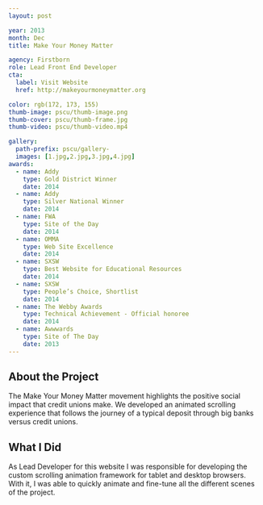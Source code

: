 ```yaml
---
layout: post

year: 2013
month: Dec
title: Make Your Money Matter

agency: Firstborn
role: Lead Front End Developer
cta:
  label: Visit Website
  href: http://makeyourmoneymatter.org

color: rgb(172, 173, 155)
thumb-image: pscu/thumb-image.png
thumb-cover: pscu/thumb-frame.jpg
thumb-video: pscu/thumb-video.mp4

gallery:
  path-prefix: pscu/gallery-
  images: [1.jpg,2.jpg,3.jpg,4.jpg]
awards:
  - name: Addy
    type: Gold District Winner
    date: 2014
  - name: Addy
    type: Silver National Winner
    date: 2014
  - name: FWA
    type: Site of the Day
    date: 2014
  - name: OMMA
    type: Web Site Excellence
    date: 2014
  - name: SXSW
    type: Best Website for Educational Resources
    date: 2014
  - name: SXSW
    type: People’s Choice, Shortlist
    date: 2014
  - name: The Webby Awards
    type: Technical Achievement - Official honoree
    date: 2014
  - name: Awwwards
    type: Site of The Day
    date: 2013
---
```


About the Project
-----------------
The Make Your Money Matter movement highlights the positive social impact that credit unions make. We developed an animated scrolling experience that follows the journey of a typical deposit through big banks versus credit unions.

What I Did
----------
As Lead Developer for this website I was responsible for developing the custom scrolling animation framework for tablet and desktop browsers. With it, I was able to quickly animate and fine-tune all the different scenes of the project.